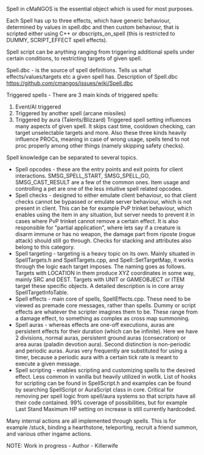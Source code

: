 Spell in cMaNGOS is the essential object which is used for most purposes.

Each Spell has up to three effects, which have generic behaviour, determined by values in spell.dbc and then custom behaviour, that is scripted either using C++ or dbscripts_on_spell (this is restricted to DUMMY, SCRIPT_EFFECT spell effects).

Spell script can be anything ranging from triggering additional spells under certain conditions, to restricting targets of given spell.

Spell.dbc - is the source of spell definitions. Tells us what effects/values/targets etc a given spell has.
Description of Spell.dbc https://github.com/cmangos/issues/wiki/Spell.dbc

Triggered spells - There are 3 main kinds of triggered spells:
1. Event/AI triggered
2. Triggered by another spell (arcane missiles)
3. Triggered by aura (Talents/Blizzard)
Triggered spell setting influences many aspects of given spell. It skips cast time, cooldown checking, can target unselectable targets and more. Also these three kinds heavily influence PROCs, meaning in case of wrong usage, spells tend to not proc properly among other things (namely skipping safety checks).

Spell knowledge can be separated to several topics.
* Spell opcodes - these are the entry points and exit points for client interactions. SMSG_SPELL_START, SMSG_SPELL_GO, SMSG_CAST_RESULT are a few of the common ones. Item usage and controlling a pet are one of the less intuitive spell related opcodes.
* Spell checks - designed to either emulate client behaviour, so that client checks cannot be bypassed or emulate server behaviour, which is not present in client. This can be for example PvP trinket behaviour, which enables using the item in any situation, but server needs to prevent it in cases where PvP trinket cannot remove a certain effect. It is also responsible for "partial application", where lets say if a creature is disarm immune or has no weapon, the damage part from riposte (rogue attack) should still go through. Checks for stacking and attributes also belong to this category.
* Spell targeting - targeting is a heavy topic on its own. Mainly situated in SpellTargets.h and SpellTargets.cpp, and Spell::SetTargetMap, it works through the logic each target imposes. The naming goes as follows. Targets with LOCATION in them produce XYZ coordinates in some way, mainly SRC and DEST. Targets with UNIT or GAMEOBJECT or ITEM target these specific objects. A detailed description is in core array SpellTargetInfoTable.
* Spell effects - main core of spells, SpellEffects.cpp. These need to be viewed as premade core messages, rather than spells. Dummy or script effects are whatever the scripter imagines them to be. These range from a damage effect, to something as complex as cross map summoning.
* Spell auras - whereas effects are one-off executions, auras are persistent effects for their duration (which can be infinite). Here we have 2 divisions, normal auras, persistent ground auras (consecration) or area auras (paladin devotion aura). Second distinction is non-periodic and periodic auras. Auras very frequently are substituted for using a timer, because a periodic aura with a certain tick rate is meant to execute a given message.
* Spell scripting - enables scripting and customizing spells to the desired effect. Less common in vanilla but heavily utilized in wotlk. List of hooks for scripting can be found in SpellScript.h and examples can be found by searching SpellScript or AuraScript class in core. Critical for removing per spell logic from spell/aura systems so that scripts have all their code contained. 99% coverage of possibilities, but for example Last Stand Maximum HP setting on increase is still currently hardcoded.

Many internal actions are all implemented through spells. This is for example /stuck, binding a hearthstone, teleporting, recruit a friend summon, and various other ingame actions.

NOTE: Work in progress - Author - Killerwife